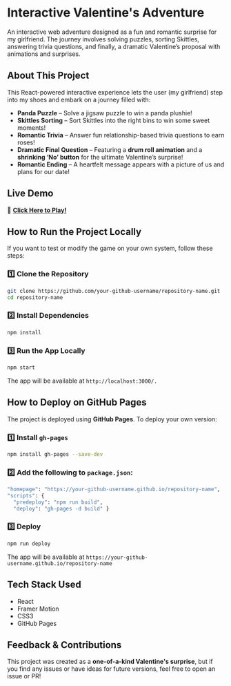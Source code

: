 # Interactive Valentine's Adventure

An interactive web adventure designed as a fun and romantic surprise for my girlfriend. The journey involves solving puzzles, sorting Skittles, answering trivia questions, and finally, a dramatic Valentine’s proposal with animations and surprises.

## About This Project

This React-powered interactive experience lets the user (my girlfriend) step into my shoes and embark on a journey filled with:

- **Panda Puzzle** – Solve a jigsaw puzzle to win a panda plushie!
- **Skittles Sorting** – Sort Skittles into the right bins to win some sweet moments!
- **Romantic Trivia** – Answer fun relationship-based trivia questions to earn roses!
- **Dramatic Final Question** – Featuring a **drum roll animation** and a **shrinking ‘No’ button** for the ultimate Valentine’s surprise!
- **Romantic Ending** – A heartfelt message appears with a picture of us and plans for our date!

## **Live Demo**

🔗 **[Click Here to Play!](https://mustafasameen.github.io/valentines-day-interactive-proposal/)**

## **How to Run the Project Locally**

If you want to test or modify the game on your own system, follow these steps:

### **1️⃣ Clone the Repository**

```bash
git clone https://github.com/your-github-username/repository-name.git
cd repository-name
```

### **2️⃣ Install Dependencies**

```bash
npm install
```

### **3️⃣ Run the App Locally**

```bash
npm start
```

The app will be available at `http://localhost:3000/.`

## How to Deploy on GitHub Pages

The project is deployed using **GitHub Pages**. To deploy your own version:

### **1️⃣ Install `gh-pages`**

```bash
npm install gh-pages --save-dev
```

### **2️⃣ Add the following to `package.json`:**

```bash
"homepage": "https://your-github-username.github.io/repository-name",
"scripts": {
  "predeploy": "npm run build",
  "deploy": "gh-pages -d build" }
```

### 3️⃣ Deploy

```bash
npm run deploy
```

The app will be available at `https://your-github-username.github.io/repository-name`

## **Tech Stack Used**

- React
- Framer Motion
- CSS3
- GitHub Pages

## **Feedback & Contributions**

This project was created as a **one-of-a-kind Valentine's surprise**, but if you find any issues or have ideas for future versions, feel free to open an issue or PR!
